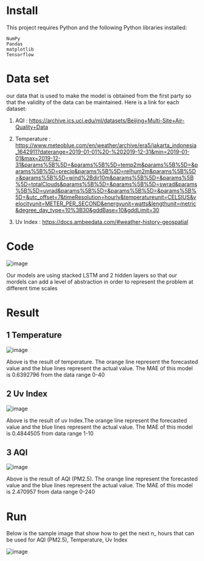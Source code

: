 # Install

This project requires Python and the following Python libraries installed:

    NumPy
    Pandas
    matplotlib
    Tensorflow 


# Data set

our data that is used to make the model is obtained from the first party so that the validity of the data can be maintained. Here is a link for each dataset:
1. AQI            : https://archive.ics.uci.edu/ml/datasets/Beijing+Multi-Site+Air-Quality+Data 

2. Temperature    : https://www.meteoblue.com/en/weather/archive/era5/jakarta_indonesia_1642911?daterange=2019-01-01%20-%202019-12-31&min=2019-01-01&max=2019-12-31&params%5B%5D=&params%5B%5D=temp2m&params%5B%5D=&params%5B%5D=precip&params%5B%5D=relhum2m&params%5B%5D=&params%5B%5D=wind%2Bdir10m&params%5B%5D=&params%5B%5D=totalClouds&params%5B%5D=&params%5B%5D=swrad&params%5B%5D=uvrad&params%5B%5D=&params%5B%5D=&params%5B%5D=&utc_offset=7&timeResolution=hourly&temperatureunit=CELSIUS&velocityunit=METER_PER_SECOND&energyunit=watts&lengthunit=metric&degree_day_type=10%3B30&gddBase=10&gddLimit=30 
3. Uv Index       : https://docs.ambeedata.com/#weather-history-geospatial

# Code

![image](https://user-images.githubusercontent.com/68011329/173268847-331eac8e-455c-48a4-8374-dcecd310aaa0.png)

Our models are using stacked LSTM and 2 hidden layers so that our mordels can add a level of abstraction in order to represent the problem at different time scales


# Result

## 1 Temperature

![image](https://user-images.githubusercontent.com/68011329/173269357-7d67d5d3-9b6d-41f0-b5f4-a9ba70d62e78.png)

Above is the result of temperature. The orange line represent the forecasted value and the blue lines represent the actual value. The MAE of this model is 0.6392796 from the data range 0-40

## 2 Uv Index

![image](https://user-images.githubusercontent.com/68011329/173269569-804b493c-13b8-4328-92bd-a04616f20779.png)

Above is the result of uv Index.The orange line represent the forecasted value and the blue lines represent the actual value. The MAE of this model is 0.4844505 from data range 1-10

## 3 AQI 

![image](https://user-images.githubusercontent.com/68011329/173269720-e623d3d1-6339-46f0-83cc-877763141a4c.png)

Above is the result of AQI (PM2.5).  The orange line represent the forecasted value and the blue lines represent the actual value. The MAE of this model is 2.470957 from data range 0-240

# Run

Below is the sample image that show how to get the next _n__ hours that can be used for AQI (PM2.5), Temperature, Uv Index

![image](https://user-images.githubusercontent.com/68011329/173270247-6082cb25-839f-4d7a-8284-94231ead1cc5.png)
